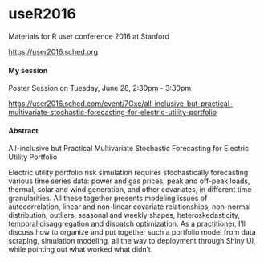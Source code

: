 # useR2016
Materials for R user conference 2016 at Stanford

https://user2016.sched.org

#### My session
Poster Session on Tuesday, June 28, 2:30pm - 3:30pm

https://user2016.sched.com/event/7Gxe/all-inclusive-but-practical-multivariate-stochastic-forecasting-for-electric-utility-portfolio

#### Abstract
All-inclusive but Practical Multivariate Stochastic Forecasting for Electric Utility Portfolio

Electric utility portfolio risk simulation requires stochastically forecasting various time series data: power and gas prices, peak and off-peak loads, thermal, solar and wind generation, and other covariates, in different time granularities. All these together presents modeling issues of autocorrelation, linear and non-linear covariate relationships, non-normal distribution, outliers, seasonal and weekly shapes, heteroskedasticity, temporal disaggregation and dispatch optimization. As a practitioner, I’ll discuss how to organize and put together such a portfolio model from data scraping, simulation modeling, all the way to deployment through Shiny UI, while pointing out what worked what didn’t.
